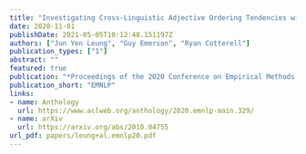 ```yaml
---
title: "Investigating Cross-Linguistic Adjective Ordering Tendencies with a Latent-Variable Model"
date: 2020-11-01
publishDate: 2021-05-05T10:12:48.151197Z
authors: ["Jun Yen Leung", "Guy Emerson", "Ryan Cotterell"]
publication_types: ["1"]
abstract: ""
featured: true
publication: "*Proceedings of the 2020 Conference on Empirical Methods in Natural Language Processing*"
publication_short: "EMNLP"
links:
- name: Anthology
  url: https://www.aclweb.org/anthology/2020.emnlp-main.329/
- name: arXiv
  url: https://arxiv.org/abs/2010.04755
url_pdf: papers/leung+al.emnlp20.pdf
---
```


